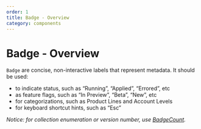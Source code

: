 ```yaml
---
order: 1
title: Badge - Overview
category: components
---
```


# Badge - Overview

`Badge` are concise, non-interactive labels that represent metadata. It should be used:

*   to indicate status, such as “Running”, “Applied”, “Errored”, etc
*   as feature flags, such as “In Preview”, “Beta”, “New”, etc
*   for categorizations, such as Product Lines and Account Levels
*   for keyboard shortcut hints, such as “Esc”

_Notice: for collection enumeration or version number, use [BadgeCount](/components/badge-count/)._